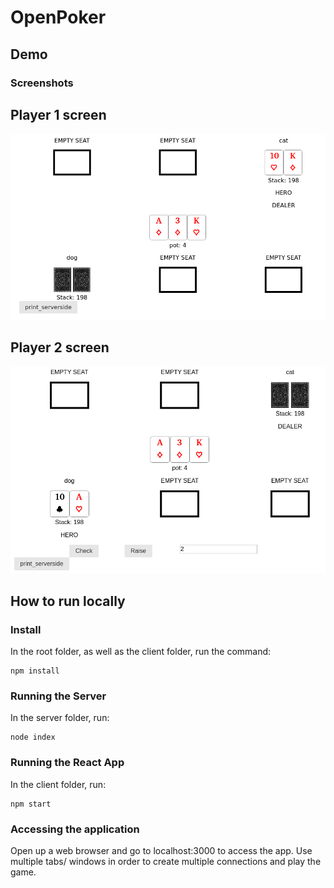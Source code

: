 # OpenPoker

## Demo
### Screenshots
## Player 1 screen
![player1 screen in game](demo-images/player-1-screen.png)
## Player 2 screen
![player2 screen in game](demo-images/player-2-screen.png)

## How to run locally
### Install
In the root folder, as well as the client folder, run the command:
```
npm install
```

### Running the Server
In the server folder, run:
```
node index
```

### Running the React App
In the client folder, run:
```
npm start
```

### Accessing the application
Open up a web browser and go to localhost:3000 to access the app. Use multiple tabs/ windows in order to create multiple connections and play the game.
